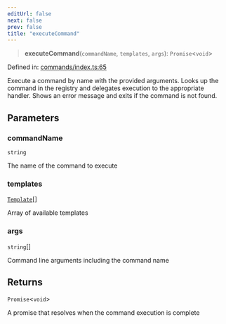```yaml
---
editUrl: false
next: false
prev: false
title: "executeCommand"
---
```


> **executeCommand**(`commandName`, `templates`, `args`): `Promise`\<`void`\>

Defined in: [commands/index.ts:65](https://github.com/yashjawale/fabr/blob/f01b72cf78714226de776336ec5f87a5b71f2c78/src/commands/index.ts#L65)

Execute a command by name with the provided arguments.
Looks up the command in the registry and delegates execution to the appropriate handler.
Shows an error message and exits if the command is not found.

## Parameters

### commandName

`string`

The name of the command to execute

### templates

[`Template`](/fabr/docs/api/types/templates/interfaces/template/)[]

Array of available templates

### args

`string`[]

Command line arguments including the command name

## Returns

`Promise`\<`void`\>

A promise that resolves when the command execution is complete
